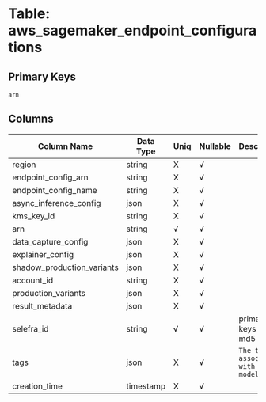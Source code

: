 # Table: aws_sagemaker_endpoint_configurations

## Primary Keys 

```
arn
```


## Columns 

|  Column Name   |  Data Type  | Uniq | Nullable | Description | 
|  ----  | ----  | ----  | ----  | ---- | 
| region | string | X | √ |  | 
| endpoint_config_arn | string | X | √ |  | 
| endpoint_config_name | string | X | √ |  | 
| async_inference_config | json | X | √ |  | 
| kms_key_id | string | X | √ |  | 
| arn | string | √ | √ |  | 
| data_capture_config | json | X | √ |  | 
| explainer_config | json | X | √ |  | 
| shadow_production_variants | json | X | √ |  | 
| account_id | string | X | √ |  | 
| production_variants | json | X | √ |  | 
| result_metadata | json | X | √ |  | 
| selefra_id | string | √ | √ | primary keys value md5 | 
| tags | json | X | √ | `The tags associated with the model.` | 
| creation_time | timestamp | X | √ |  | 


